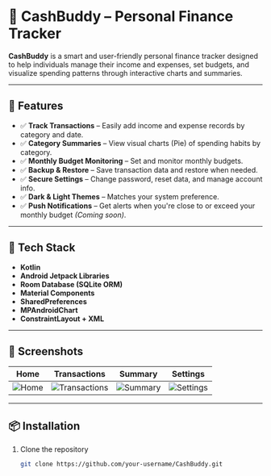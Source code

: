 # 💸 CashBuddy – Personal Finance Tracker

**CashBuddy** is a smart and user-friendly personal finance tracker designed to help individuals manage their income and expenses, set budgets, and visualize spending patterns through interactive charts and summaries.

---

## 📱 Features

- ✅ **Track Transactions** – Easily add income and expense records by category and date.
- ✅ **Category Summaries** – View visual charts (Pie) of spending habits by category.
- ✅ **Monthly Budget Monitoring** – Set and monitor monthly budgets.
- ✅ **Backup & Restore** – Save transaction data and restore when needed.
- ✅ **Secure Settings** – Change password, reset data, and manage account info.
- ✅ **Dark & Light Themes** – Matches your system preference.
- ✅ **Push Notifications** – Get alerts when you're close to or exceed your monthly budget *(Coming soon)*.

---

## 🧰 Tech Stack

- **Kotlin**
- **Android Jetpack Libraries**
- **Room Database (SQLite ORM)**
- **Material Components**
- **SharedPreferences**
- **MPAndroidChart**
- **ConstraintLayout + XML**

---

## 🚀 Screenshots

| Home | Transactions | Summary | Settings |
|------|--------------|---------|----------|
| ![Home](screenshots/home.png) | ![Transactions](screenshots/transactions.png) | ![Summary](screenshots/summary.png) | ![Settings](screenshots/settings.png) |

---


## 📦 Installation

1. Clone the repository  
   ```bash
   git clone https://github.com/your-username/CashBuddy.git
